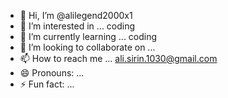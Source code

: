 - 👋 Hi, I’m @alilegend2000x1
- 👀 I’m interested in ... coding
- 🌱 I’m currently learning ... coding
- 💞️ I’m looking to collaborate on ...
- 📫 How to reach me ... ali.sirin.1030@gmail.com
- 😄 Pronouns: ...
- ⚡ Fun fact: ...

<!---
alilegend2000x1/alilegend2000x1 is a ✨ special ✨ repository because its `README.md` (this file) appears on your GitHub profile.
You can click the Preview link to take a look at your changes.
--->
